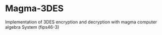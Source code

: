 # Magma-3DES
Implementation of 3DES encryption and decryption with magma computer algebra System (fips46-3)

